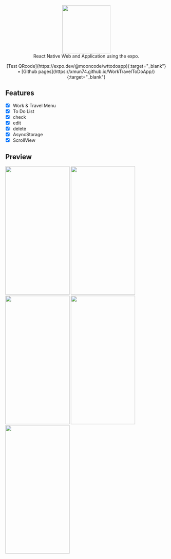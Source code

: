 <p align="center">
  <img src="https://user-images.githubusercontent.com/77045939/153823079-45f58a1c-46e0-44e2-821f-ae201460c6ac.png" width="150" height="150"/><br>
  <span>React Native Web and Application using the expo.</span>
</p>
<div align=center>
  [Test QRcode](https://expo.dev/@mooncode/wttodoapp){:target="_blank"} • [Github pages](https://xmun74.github.io/WorkTravelToDoApp/){:target="_blank"}
</div>

## Features

- [x] Work & Travel Menu
- [x] To Do List
- [x] check
- [x] edit
- [x] delete
- [x] AsyncStorage
- [x] ScrollView

## Preview

<p float="left">
  <img src="https://user-images.githubusercontent.com/77045939/153821610-d326d998-5fe5-4979-a2f6-ac11bf4b6f31.jpg" width="200" height="400"/>
  <img src="https://user-images.githubusercontent.com/77045939/153821624-9a3a51e9-57dd-4be8-af19-d6c200468a7c.jpg" width="200" height="400"/>
  <img src="https://user-images.githubusercontent.com/77045939/153821616-8ee7ce1f-8157-4e29-b76f-2ae34b2b5134.jpg" width="200" height="400"/>
  <img src="https://user-images.githubusercontent.com/77045939/153821619-adca4052-43a3-4d63-a2cd-16544ac8c4c4.jpg" width="200" height="400"/>
  <img src="https://user-images.githubusercontent.com/77045939/153821622-d747af6d-d98e-4902-8207-75886175e198.jpg" width="200" height="400"/>
</p>
